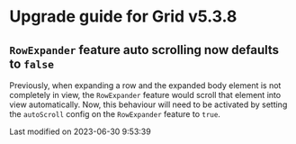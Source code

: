 # Upgrade guide for Grid v5.3.8

## `RowExpander` feature auto scrolling now defaults to `false`

Previously, when expanding a row and the expanded body element is not completely in view, the `RowExpander` feature
would scroll that element into view automatically. Now, this behaviour will need to be activated by setting the 
`autoScroll` config on the `RowExpander` feature to `true`. 


<p class="last-modified">Last modified on 2023-06-30 9:53:39</p>